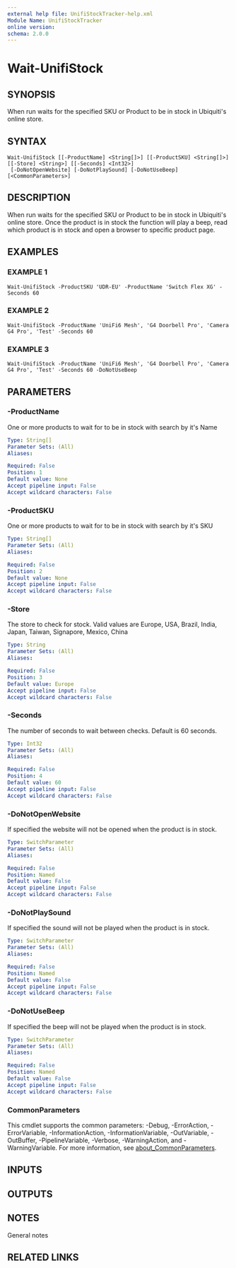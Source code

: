 ```yaml
---
external help file: UnifiStockTracker-help.xml
Module Name: UnifiStockTracker
online version:
schema: 2.0.0
---
```


# Wait-UnifiStock

## SYNOPSIS
When run waits for the specified SKU or Product to be in stock in Ubiquiti's online store.

## SYNTAX

```
Wait-UnifiStock [[-ProductName] <String[]>] [[-ProductSKU] <String[]>] [[-Store] <String>] [[-Seconds] <Int32>]
 [-DoNotOpenWebsite] [-DoNotPlaySound] [-DoNotUseBeep] [<CommonParameters>]
```

## DESCRIPTION
When run waits for the specified SKU or Product to be in stock in Ubiquiti's online store.
Once the product is in stock the function will play a beep, read which product is in stock and open a browser to specific product page.

## EXAMPLES

### EXAMPLE 1
```
Wait-UnifiStock -ProductSKU 'UDR-EU' -ProductName 'Switch Flex XG' -Seconds 60
```

### EXAMPLE 2
```
Wait-UnifiStock -ProductName 'UniFi6 Mesh', 'G4 Doorbell Pro', 'Camera G4 Pro', 'Test' -Seconds 60
```

### EXAMPLE 3
```
Wait-UnifiStock -ProductName 'UniFi6 Mesh', 'G4 Doorbell Pro', 'Camera G4 Pro', 'Test' -Seconds 60 -DoNotUseBeep
```

## PARAMETERS

### -ProductName
One or more products to wait for to be in stock with search by it's Name

```yaml
Type: String[]
Parameter Sets: (All)
Aliases:

Required: False
Position: 1
Default value: None
Accept pipeline input: False
Accept wildcard characters: False
```

### -ProductSKU
One or more products to wait for to be in stock with search by it's SKU

```yaml
Type: String[]
Parameter Sets: (All)
Aliases:

Required: False
Position: 2
Default value: None
Accept pipeline input: False
Accept wildcard characters: False
```

### -Store
The store to check for stock.
Valid values are Europe, USA, Brazil, India, Japan, Taiwan, Signapore, Mexico, China

```yaml
Type: String
Parameter Sets: (All)
Aliases:

Required: False
Position: 3
Default value: Europe
Accept pipeline input: False
Accept wildcard characters: False
```

### -Seconds
The number of seconds to wait between checks.
Default is 60 seconds.

```yaml
Type: Int32
Parameter Sets: (All)
Aliases:

Required: False
Position: 4
Default value: 60
Accept pipeline input: False
Accept wildcard characters: False
```

### -DoNotOpenWebsite
If specified the website will not be opened when the product is in stock.

```yaml
Type: SwitchParameter
Parameter Sets: (All)
Aliases:

Required: False
Position: Named
Default value: False
Accept pipeline input: False
Accept wildcard characters: False
```

### -DoNotPlaySound
If specified the sound will not be played when the product is in stock.

```yaml
Type: SwitchParameter
Parameter Sets: (All)
Aliases:

Required: False
Position: Named
Default value: False
Accept pipeline input: False
Accept wildcard characters: False
```

### -DoNotUseBeep
If specified the beep will not be played when the product is in stock.

```yaml
Type: SwitchParameter
Parameter Sets: (All)
Aliases:

Required: False
Position: Named
Default value: False
Accept pipeline input: False
Accept wildcard characters: False
```

### CommonParameters
This cmdlet supports the common parameters: -Debug, -ErrorAction, -ErrorVariable, -InformationAction, -InformationVariable, -OutVariable, -OutBuffer, -PipelineVariable, -Verbose, -WarningAction, and -WarningVariable. For more information, see [about_CommonParameters](http://go.microsoft.com/fwlink/?LinkID=113216).

## INPUTS

## OUTPUTS

## NOTES
General notes

## RELATED LINKS
